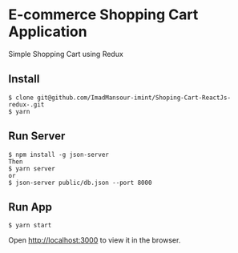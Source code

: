 # E-commerce Shopping Cart Application
Simple Shopping Cart using Redux



## Install
```
$ clone git@github.com/ImadMansour-imint/Shoping-Cart-ReactJs-redux-.git
$ yarn
```

## Run Server
```
$ npm install -g json-server
Then
$ yarn server
or
$ json-server public/db.json --port 8000
```

## Run App
```
$ yarn start
```
Open [http://localhost:3000](http://localhost:3000) to view it in the browser.
